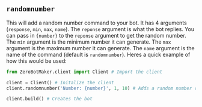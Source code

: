 ## `randomnumber`
This will add a random number command to your bot. It has 4 arguments (`response`, `min`, `max`, `name`). The `reponse` argument is what the bot replies. You can pass in `{number}` to the `reponse` argument to get the random number. The `min` argument is the minimum number it can generate. The `max` argument is the maximum number it can generate. The `name` argument is the name of the command (default is `randomnumber`). Heres a quick example of how this would be used:

```py
from ZeroBotMaker.client import Client # Import the client

client = Client() # Initalize the client
client.randomnumber('Number: {number}', 1, 10) # Adds a random number command

client.build() # Creates the bot
```